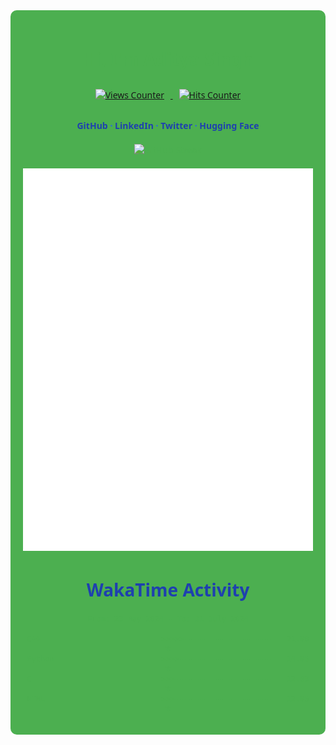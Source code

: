 <div align="center" style="font-family: 'Segoe UI', Tahoma, Geneva, Verdana, sans-serif; color: #4CAF50; background-color: #4CAF50; padding: 20px; border-radius: 10px;">

  <h1 style="color: #4CAF50;">Hi, I'm <a href="https://github.com/EchoSingh" style="color: #4CAF50; text-decoration: none;">Aditya Singh</a></h1>
  <p>
    <a href="https://github.com/EchoSingh/">
      <img src="https://komarev.com/ghpvc/?username=EchoSingh&color=1E40AF&label=Profile+Views" alt="Views Counter" style="margin: 10px;" />
    </a>
    <a href="https://github.com/EchoSingh">
      <img src="https://hits.seeyoufarm.com/api/count/incr/badge.svg?url=https%3A%2F%2Fgithub.com%2FEchoSingh1212%2Fhit-counter&count_bg=%231E40AF&title_bg=%231E3A8A&title=Hits" alt="Hits Counter" style="margin: 10px;" />
    </a>
  </p>
  
  <h4 style="color: #1E3A8A;">
    <a href="https://github.com/EchoSingh" style="color: #1E40AF; text-decoration: none;">GitHub</a>
    <span style="color: #2563EB;"> · </span>
    <a href="www.linkedin.com/in/adityasinghgdev" style="color: #1E40AF; text-decoration: none;">LinkedIn</a>
    <span style="color: #2563EB;"> · </span>
    <a href="https://twitter.com/ADITYAS01117542" style="color: #1E40AF; text-decoration: none;">Twitter</a>
    <span style="color: #2563EB;"> · </span>
    <a href="https://huggingface.co/adi2606" style="color: #1E40AF; text-decoration: none;">Hugging Face</a>
</h4>
  
  <div style="margin: 20px 0;">
    <img 
        src="https://github-readme-streak-stats.herokuapp.com?user=EchoSingh&amp;border_radius=10&amp;card_width=500&amp;ring=9C6BFF&amp;fire=9C6BFF&amp;currStreakLabel=9C6BFF&amp;border=FFFFFF00&amp;background=FFFFFF00&amp;stroke=FFFFFF00&amp;currStreakNum=7F3F98&amp;sideNums=7F3F98&amp;sideLabels=7F3F98&amp;dates=A38CCF&amp;excludeDaysLabel=A38CCF" 
        alt="GitHub Streak" 
        loading="lazy" 
        title="GitHub Streak" 
        style="width: 50%; max-width: 500px;"
    >
</div>


  <div style="margin: 20px 0;">
    <picture>
      <img src="github-metrics.svg" alt="Metrics" loading="lazy" title="GitHub Metrics"/>
    </picture>
  </div>
  
  <h1 align="center" style="color: #1E40AF;">WakaTime Activity</h1>
  <!--START_SECTION:waka-->

```f#
From: 23 May 2024 - To: 31 July 2024

C++                           >>>>>--------------------   21.80 %
Python                        >>>>---------------------   14.85 %
C                             >>>----------------------   12.93 %
HTML                          >>>----------------------   12.86 %
```

<!--END_SECTION:waka-->

</div>
